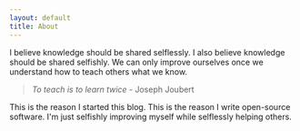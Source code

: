 ```yaml
---
layout: default
title: About
---
```


I believe knowledge should be shared selflessly. I also believe knowledge
should be shared selfishly. We can only improve ourselves once we understand
how to teach others what we know.

> _To teach is to learn twice_ - Joseph Joubert

This is the reason I started this blog. This is the reason I write open-source
software. I'm just selfishly improving myself while selflessly helping others.

